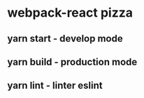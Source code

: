 # webpack-react pizza

## yarn start - develop mode

## yarn build - production mode

## yarn lint - linter eslint
